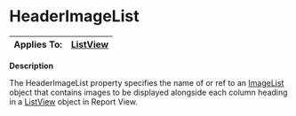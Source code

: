 




<h1 class="heading"><span class="name">HeaderImageList</span></h1>

| Applies To: | [ListView](../a-z/listview.md) |
| --- | ---  |


**Description**


The HeaderImageList property specifies the name of or ref  to an  [ImageList](../a-z/imagelist.md) object that contains images to be displayed alongside each column heading in a [ListView](../a-z/listview.md) object in Report View.



